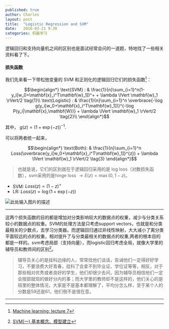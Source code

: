 ```yaml
---
published: true
author: Charles
layout: post
title:  "Logistic Regression and SVM"
date:   2016-03-21 9:30
categories: 机器学习
---
```


逻辑回归和支持向量机之间的区别也是面试经常会问的一道题，特地找了一些相关资料看了下。

#### 损失函数
我们先来看一下带松弛变量的 SVM 和正则化的逻辑回归它们的损失函数[^1]：

$$\begin{align*}
\text{SVM} : & \frac{1}{n}\sum_{i=1}^n(1-y_i[w_0+\mathbf{x}_i^T\mathbf{w}_1])^+ + \lambda \lVert \mathbf{w}_1 \rVert/2 \tag{1}\\
\text{Logistic} : & \frac{1}{n}\sum_{i=1}^n \overbrace{-\log g(y_i[w_0+\mathbf{x}_i^T\mathbf{w}_1])}^{-\log P(y_i|\mathbf{x},\mathbf{W})} + \lambda \lVert \mathbf{w}_1 \rVert/2 \tag{2}\\
\end{align*}$$

其中， $g(z)=(1+\exp(-z))^{-1}$.

可以将两者统一起来，

$$\begin{align*}
\text{Both}: & \frac{1}{n}\sum_{i=1}^n Loss(\overbrace{y_i[w_0+\mathbf{x}_i^T\mathbf{w}_1]}^{z}) + \lambda \lVert \mathbf{w}_1 \rVert/2 \tag{3}
\end{align*}$$


> 也就是说，它们的区别就在于逻辑回归采用的是 log loss（对数损失函数），svm采用的是hinge loss $\rightarrow E(z) = \max(0,1-z)$。

 - SVM: $Loss(z) = (1-z)^+$
 - LR: $Loss(z) = \log(1+\exp(-z))$

![此处输入图片的描述][1]

----------

这两个损失函数的目的都是增加对分类影响较大的数据点的权重，减少与分类关系较小的数据点的权重。SVM的处理方法是只考虑support vectors，也就是和分类最相关的少数点，去学习分类器。而逻辑回归通过非线性映射，大大减小了离分类平面较远的点的权重，相对提升了与分类最相关的数据点的权重,两者的根本目的都是一样的。svm考虑局部（支持向量），而logistic回归考虑全局，就像大学里的辅导员和教师间的区别[^2]。
 

> 辅导员关心的是挂科边缘的人，常常找他们谈话，告诫他们一定得好好学习，不要浪费大好青春，挂科了会拿不到毕业证、学位证等等，相反，对于那些相对优秀或者良好的学生，他们却很少去问，因为辅导员相信他们一定会按部就班的做好分内的事；而大学里的教师却不是这样的，他们关心的是班里的整体情况，大家是不是基本都理解了，平均分怎么样，至于某个人的分数是59还是61，他们倒不是很在意。


----------


  [1]: http://7xjbdi.com1.z0.glb.clouddn.com/2016-03-22_195233.png?imageView2/2/w/400
  
  [^1]: [Machine learning: lecture 7](http://www.ai.mit.edu/courses/6.867-f04/lectures/lecture-7-ho.pdf)
  [^2]: [SVM(一) 基本概念、模型建立](http://zhihaozhang.github.io/2014/05/08/svm1/)